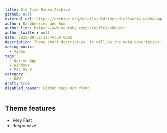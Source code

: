 ```yaml
---
title: Old Time Radio Archive
github: null
external_url: https://archive.org/details/oldtimeradio?&sort=-week&page=2
author: Raspberries and Rum
author_link: https://www.youtube.com/c/CecilCeceRobert
author_twitter: null
date: 2022-08-31T11:44:50.000Z
description: Theme short description, it will be the meta description for the theme also.
making_music:
  - Video
tags:
  - Native App
  - Windows
  - Mac OS X
category:
  - DAW
draft: true
disabled_reason: Github repo not found
---
```


## Theme features

- Very Fast
- Responsive

